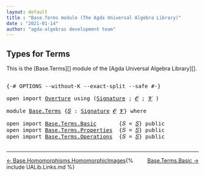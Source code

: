```yaml
---
layout: default
title : "Base.Terms module (The Agda Universal Algebra Library)"
date : "2021-01-14"
author: "agda-algebras development team"
---
```


## <a id="types-for-terms">Types for Terms</a>

This is the [Base.Terms][] module of the [Agda Universal Algebra Library][].

<pre class="Agda">

<a id="292" class="Symbol">{-#</a> <a id="296" class="Keyword">OPTIONS</a> <a id="304" class="Pragma">--without-K</a> <a id="316" class="Pragma">--exact-split</a> <a id="330" class="Pragma">--safe</a> <a id="337" class="Symbol">#-}</a>

<a id="342" class="Keyword">open</a> <a id="347" class="Keyword">import</a> <a id="354" href="Overture.html" class="Module">Overture</a> <a id="363" class="Keyword">using</a> <a id="369" class="Symbol">(</a><a id="370" href="Overture.Signatures.html#3303" class="Function">Signature</a> <a id="380" class="Symbol">;</a> <a id="382" href="Overture.Signatures.html#648" class="Generalizable">𝓞</a> <a id="384" class="Symbol">;</a> <a id="386" href="Overture.Signatures.html#650" class="Generalizable">𝓥</a> <a id="388" class="Symbol">)</a>

<a id="391" class="Keyword">module</a> <a id="398" href="Base.Terms.html" class="Module">Base.Terms</a> <a id="409" class="Symbol">{</a><a id="410" href="Base.Terms.html#410" class="Bound">𝑆</a> <a id="412" class="Symbol">:</a> <a id="414" href="Overture.Signatures.html#3303" class="Function">Signature</a> <a id="424" href="Overture.Signatures.html#648" class="Generalizable">𝓞</a> <a id="426" href="Overture.Signatures.html#650" class="Generalizable">𝓥</a><a id="427" class="Symbol">}</a> <a id="429" class="Keyword">where</a>

<a id="436" class="Keyword">open</a> <a id="441" class="Keyword">import</a> <a id="448" href="Base.Terms.Basic.html" class="Module">Base.Terms.Basic</a>       <a id="471" class="Symbol">{</a><a id="472" class="Argument">𝑆</a> <a id="474" class="Symbol">=</a> <a id="476" href="Base.Terms.html#410" class="Bound">𝑆</a><a id="477" class="Symbol">}</a> <a id="479" class="Keyword">public</a>
<a id="486" class="Keyword">open</a> <a id="491" class="Keyword">import</a> <a id="498" href="Base.Terms.Properties.html" class="Module">Base.Terms.Properties</a>  <a id="521" class="Symbol">{</a><a id="522" class="Argument">𝑆</a> <a id="524" class="Symbol">=</a> <a id="526" href="Base.Terms.html#410" class="Bound">𝑆</a><a id="527" class="Symbol">}</a> <a id="529" class="Keyword">public</a>
<a id="536" class="Keyword">open</a> <a id="541" class="Keyword">import</a> <a id="548" href="Base.Terms.Operations.html" class="Module">Base.Terms.Operations</a>  <a id="571" class="Symbol">{</a><a id="572" class="Argument">𝑆</a> <a id="574" class="Symbol">=</a> <a id="576" href="Base.Terms.html#410" class="Bound">𝑆</a><a id="577" class="Symbol">}</a> <a id="579" class="Keyword">public</a>

</pre>

-------------------------------------

<span style="float:left;">[← Base.Homomorphisms.HomomorphicImages](Base.Homomorphisms.HomomorphicImages.html)</span>
<span style="float:right;">[Base.Terms.Basic →](Base.Terms.Basic.html)</span>

{% include UALib.Links.md %}
